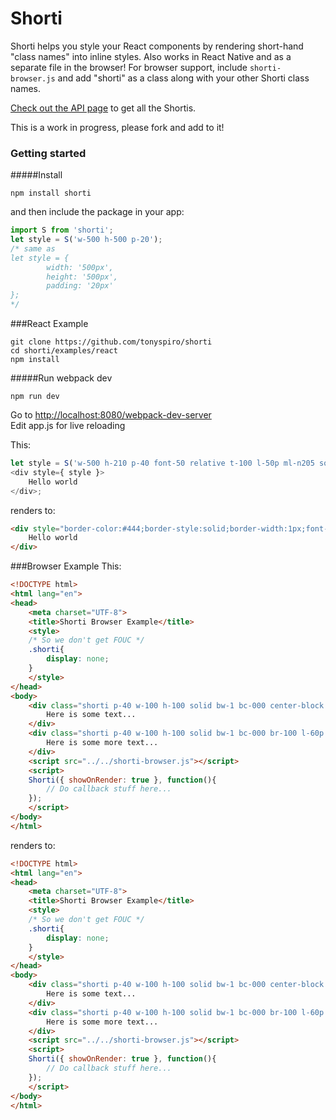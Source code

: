 # Shorti
Shorti helps you style your React components by rendering short-hand "class names" into inline styles.  Also works in React Native and as a separate file in the browser!  For browser support, include ```shorti-browser.js``` and add "shorti" as a class along with your other Shorti class names.

[Check out the API page](https://github.com/tonyspiro/shorti/blob/master/API.md) to get all the Shortis.

This is a work in progress, please fork and add to it!

### Getting started

#####Install
```
npm install shorti
```
and then include the package in your app:
```javascript
import S from 'shorti';
let style = S('w-500 h-500 p-20');
/* same as 
let style = {
		width: '500px',
		height: '500px',
		padding: '20px'
};
*/
```
###React Example
```
git clone https://github.com/tonyspiro/shorti
cd shorti/examples/react
npm install
```
#####Run webpack dev
```
npm run dev
```
Go to [http://localhost:8080/webpack-dev-server](http://localhost:8080/webpack-dev-server)<br>
Edit app.js for live reloading

This:
```javascript
let style = S('w-500 h-210 p-40 font-50 relative t-100 l-50p ml-n205 solid bw-1 bc-444');
<div style={ style }>
	Hello world
</div>;
```
renders to:
```html
<div style="border-color:#444;border-style:solid;border-width:1px;font-size:50px;height:210px;left:50%;margin-left:-205px;padding:40px;position:relative;top:100px;width:500px;">
	Hello world
</div>
```
###Browser Example
This:
```html
<!DOCTYPE html>
<html lang="en">
<head>
	<meta charset="UTF-8">
	<title>Shorti Browser Example</title>
	<style>
	/* So we don't get FOUC */
	.shorti{
		display: none;
	}
	</style>
</head>
<body>
	<div class="shorti p-40 w-100 h-100 solid bw-1 bc-000 center-block t-100 relative">
		Here is some text...
	</div>
	<div class="shorti p-40 w-100 h-100 solid bw-1 bc-000 br-100 l-60p t-107 absolute">
		Here is some more text...
	</div>
	<script src="../../shorti-browser.js"></script>
	<script>
	Shorti({ showOnRender: true }, function(){
		// Do callback stuff here...
	});
	</script>
</body>
</html>
```
renders to:
```html
<!DOCTYPE html>
<html lang="en">
<head>
	<meta charset="UTF-8">
	<title>Shorti Browser Example</title>
	<style>
	/* So we don't get FOUC */
	.shorti{
		display: none;
	}
	</style>
</head>
<body>
	<div class="shorti p-40 w-100 h-100 solid bw-1 bc-000 center-block t-100 relative" style="border: 1px solid rgb(0, 0, 0); height: 100px; margin: 0px auto; padding: 40px; position: relative; top: 100px; width: 100px; display: block;">
		Here is some text...
	</div>
	<div class="shorti p-40 w-100 h-100 solid bw-1 bc-000 br-100 l-60p t-107 absolute" style="border: 1px solid rgb(0, 0, 0); border-radius: 100px; height: 100px; left: 60%; padding: 40px; position: absolute; top: 107px; width: 100px; display: block;">
		Here is some more text...
	</div>
	<script src="../../shorti-browser.js"></script>
	<script>
	Shorti({ showOnRender: true }, function(){
		// Do callback stuff here...
	});
	</script>
</body>
</html>
```
